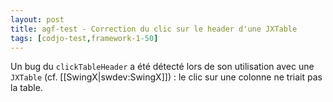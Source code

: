 ```yaml
---
layout: post
title: agf-test - Correction du clic sur le header d'une JXTable
tags: [codjo-test,framework-1-50]
---
```

Un bug du ```clickTableHeader``` a été détecté lors de son utilisation avec une ```JXTable``` (cf. [[SwingX|swdev:SwingX]]) : le clic sur une colonne ne triait pas la table.